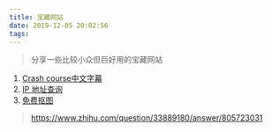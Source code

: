 ```yaml
---
title: 宝藏网站
date: 2019-12-05 20:02:56
tags:
---
```

> 分享一些比较小众但巨好用的宝藏网站

  1. [Crash course中文字幕](https://link.zhihu.com/?target=https%3A//crashcourse.club/category)
  2. [IP 地址查询](https://www.ipaddress.com/)
  3. [免费抠图](http://remove.bg)


> https://www.zhihu.com/question/33889180/answer/805723031